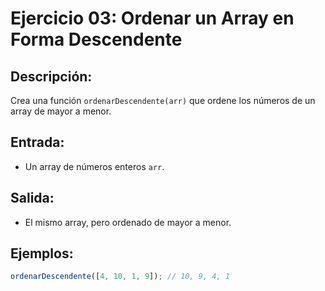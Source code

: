 # Ejercicio 03: Ordenar un Array en Forma Descendente

## Descripción:
Crea una función `ordenarDescendente(arr)` que ordene los números de un array de mayor a menor.

## Entrada:
- Un array de números enteros `arr`.

## Salida:
- El mismo array, pero ordenado de mayor a menor.

## Ejemplos:

```javascript
ordenarDescendente([4, 10, 1, 9]); // 10, 9, 4, 1
